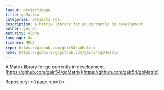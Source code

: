 ```yaml
---
layout: projectimage
title: goMatrix
categories: projects sdk
description: A Matrix library for go currently in development.
author: geir54
maturity: Alpha
language: Go
license: MPL2
repo: https://github.com/geir54/goMatrix
home: https://godoc.org/github.com/geir54/goMatrix
---
```


A Matrix library for go currently in development. [https://github.com/geir54/goMatrix](https://github.com/geir54/goMatrix)

Repository: <{{page.repo}}>
